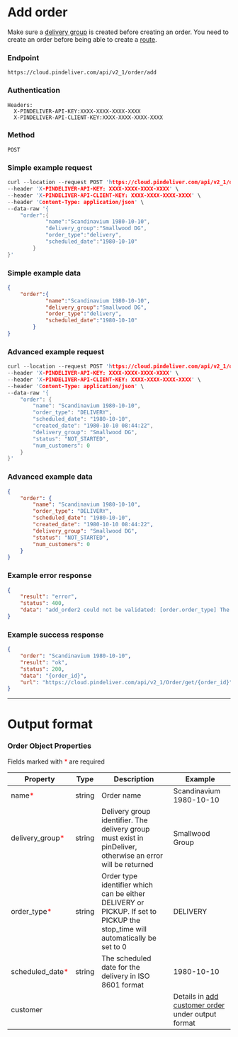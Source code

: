 # Add order

Make sure a [delivery group](/articles/crud_delivery_group/add_delivery_group.html) is created before creating an order.
You need to create an order before being able to create a [route](/articles/crud_route/add_route.html).

### Endpoint
```
https://cloud.pindeliver.com/api/v2_1/order/add
```

### Authentication
```
Headers:
  X-PINDELIVER-API-KEY:XXXX-XXXX-XXXX-XXXX
  X-PINDELIVER-API-CLIENT-KEY:XXXX-XXXX-XXXX-XXXX
```

### Method
```
POST
```

### Simple example request
```C
curl --location --request POST 'https://cloud.pindeliver.com/api/v2_1/order/add' \
--header 'X-PINDELIVER-API-KEY: XXXX-XXXX-XXXX-XXXX' \
--header 'X-PINDELIVER-API-CLIENT-KEY: XXXX-XXXX-XXXX-XXXX' \
--header 'Content-Type: application/json' \
--data-raw '{
    "order":{
            "name":"Scandinavium 1980-10-10",
            "delivery_group":"Smallwood DG",
            "order_type":"delivery",
            "scheduled_date":"1980-10-10"
        }
}'
```

### Simple example data
```JSON
{
    "order":{
            "name":"Scandinavium 1980-10-10",
            "delivery_group":"Smallwood DG",
            "order_type":"delivery",
            "scheduled_date":"1980-10-10"
        }
}
```

### Advanced example request
```C
curl --location --request POST 'https://cloud.pindeliver.com/api/v2_1/order/add' \
--header 'X-PINDELIVER-API-KEY: XXXX-XXXX-XXXX-XXXX' \
--header 'X-PINDELIVER-API-CLIENT-KEY: XXXX-XXXX-XXXX-XXXX' \
--header 'Content-Type: application/json' \
--data-raw '{
    "order": {
        "name": "Scandinavium 1980-10-10",
        "order_type": "DELIVERY",
        "scheduled_date": "1980-10-10",
        "created_date": "1980-10-10 08:44:22",
        "delivery_group": "Smallwood DG",
        "status": "NOT_STARTED",
        "num_customers": 0
    }
}'
```

### Advanced example data
```JSON
{
    "order": {
        "name": "Scandinavium 1980-10-10",
        "order_type": "DELIVERY",
        "scheduled_date": "1980-10-10",
        "created_date": "1980-10-10 08:44:22",
        "delivery_group": "Smallwood DG",
        "status": "NOT_STARTED",
        "num_customers": 0
    }
}
```

### Example error response
```JSON
{
    "result": "error",
    "status": 400,
    "data": "add_order2 could not be validated: [order.order_type] The property order_type is required"
}
```

### Example success response
```JSON
{
    "order": "Scandinavium 1980-10-10",
    "result": "ok",
    "status": 200,
    "data": "{order_id}",
    "url": "https://cloud.pindeliver.com/api/v2_1/Order/get/{order_id}"
}
```

---

# Output format

### Order Object Properties

Fields marked with <font color='red'>*</font> are required

|Property             |Type     |Description          |Example      |  
|---------------------|---------|---------------------|-------------|
|name<font color='red'>*</font>|string|Order name|Scandinavium 1980-10-10|
|delivery_group<font color='red'>*</font>|string|Delivery group identifier. The delivery group must exist in pinDeliver, otherwise an error will be returned|Smallwood Group|
|order_type<font color='red'>*</font>|string|Order type identifier which can be either DELIVERY or PICKUP. If set to PICKUP the stop_time will automatically be set to 0|DELIVERY|
|scheduled_date<font color='red'>*</font>|string|The scheduled date for the delivery in ISO 8601 format|1980-10-10|
|customer|||Details in [add customer order](/articles/crud_customer/add_customer_order.html) under output format|
